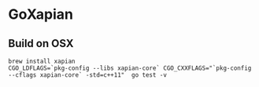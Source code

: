 # GoXapian

## Build on OSX

```
brew install xapian
CGO_LDFLAGS=`pkg-config --libs xapian-core` CGO_CXXFLAGS="`pkg-config --cflags xapian-core` -std=c++11"  go test -v
```
